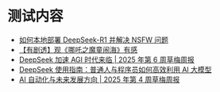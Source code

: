 # 测试内容
<!-- BLOG_START -->
- [如何本地部署 DeepSeek-R1 并解决 NSFW 问题](https://blog.cmyr.ltd/archives/how-to-deploy-deep-seeker-r1-locally-and-solve-nsfw-issues.html)
- [【有剧透】观《哪吒之魔童闹海》有感](https://blog.cmyr.ltd/archives/f2feb5dc.html)
- [DeepSeek 加速 AGI 时代来临 | 2025 年第 6 周草梅周报](https://blog.cmyr.ltd/archives/2025-06-caomei-weekly-deep-seek-accelerates-the-advent-of-the-agi-era.html)
- [DeepSeek 使用指南：普通人与程序员如何高效利用 AI 大模型](https://blog.cmyr.ltd/archives/deepseek-guide-for-everyone-and-programmers.html)
- [AI 自动化与未来发展方向 | 2025 年第 4 周草梅周报](https://blog.cmyr.ltd/archives/2025-04-caomei-weekly-ai-automation-future-direction.html)
<!-- BLOG_END -->
